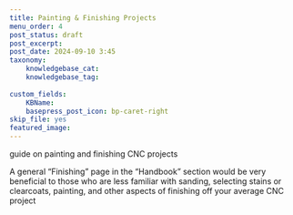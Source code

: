 ```yaml
---
title: Painting & Finishing Projects
menu_order: 4
post_status: draft
post_excerpt: 
post_date: 2024-09-10 3:45
taxonomy:
    knowledgebase_cat: 
    knowledgebase_tag:
        
custom_fields:
    KBName: 
    basepress_post_icon: bp-caret-right
skip_file: yes
featured_image: 
---
```

guide on painting and finishing CNC projects

A general “Finishing” page in the “Handbook” section would be very beneficial to those who are less familiar with sanding, selecting stains or clearcoats, painting, and other aspects of finishing off your average CNC project